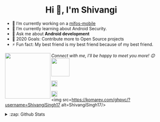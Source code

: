 <h1 align="center">Hi 👋, I'm Shivangi</h1>

- 🔭 I’m currently working on a [mifos-mobile](https://github.com/openMF/mifos-mobile)
- 🌱 I’m currently learning about Android Security.
- 💬 Ask me about **Android development**
- 🥅 2020 Goals: Contribute more to Open Source projects
- ⚡ Fun fact: My best friend is my best friend because of my best friend.


<img align="left" width="150" height="150" src="https://github.com/M0nica/M0nica/blob/main/octomonica/m0nica-octocat-rotating.gif?raw=true"></a>

<em>Connect with me, I'll be happy to meet you more!</b> 😊</em><img src="https://media.giphy.com/media/LnQjpWaON8nhr21vNW/giphy.gif" width="60">

<a href=https://twitter.com/rahuldkjain target="blank"><img align="center" src=https://cdn.jsdelivr.net/npm/simple-icons@3.0.1/icons/twitter.svg alt="rahuldkjain" height="20" width="20" /></a>

<a href=https://linkedin.com/in/rahuldkjain target="blank"><img align="center" src=https://cdn.jsdelivr.net/npm/simple-icons@3.0.1/icons/linkedin.svg alt="rahuldkjain" height="20" width="20" /></a>
<br>
<img src=https://komarev.com/ghpvc/?username=ShivangiSingh17 alt=ShivangiSingh17/> 

<details>
<summary>:zap: Github Stats</summary>

<img align="left" alt="codeSTACKr's Github Stats" src="https://github-readme-stats.ShivangiSingh17.vercel.app/api?username=ShivangiSingh17&show_icons=true&hide_border=true" />

</details>
